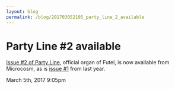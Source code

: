 ```yaml
---
layout: blog
permalink: /blog/201703052105_party_line_2_available
---
```


# Party Line #2 available

<a href="https://microcosmpublishing.com/catalog/zines/8067">Issue #2 of Party Line</a>, official organ of Futel, is now available from Microcosm, as is <a href="https://microcosmpublishing.com/catalog/zines/8068">issue #1</a> from last year.



<div id="footer">
<span id="timestamp"> March 5th, 2017 9:05pm </span>
</div>
